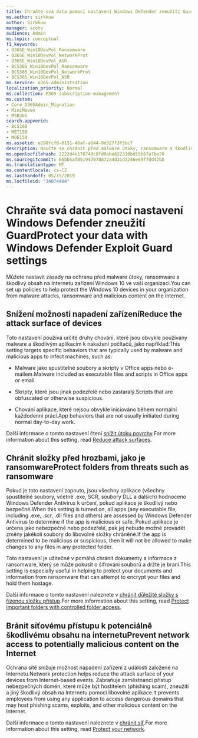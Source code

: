 ```yaml
---
title: Chraňte svá data pomocí nastavení Windows Defender zneužití Guard
ms.author: sirkkuw
author: Sirkkuw
manager: scotv
audience: Admin
ms.topic: conceptual
f1_keywords:
- O365E_Win10DevPol_Ransomware
- O365E_Win10DevPol_NetworkProt
- O365E_Win10DevPol_ASR
- BCS365_Win10DevPol_Ransomware
- BCS365_Win10DevPol_NetworkProt
- BCS365_Win10DevPol_ASR
ms.service: o365-administration
localization_priority: Normal
ms.collection: M365-subscription-management
ms.custom:
- Core_O365Admin_Migration
- MiniMaven
- MSB365
search.appverid:
- BCS160
- MET150
- MOE150
ms.assetid: e298fcf8-0151-46af-a644-9d327f3f5bc7
description: Naučte se chránit před malware útoky, ransomware a škodlivý obsah na Internetu zařízení Windows 10 ve vaší organizaci.
ms.openlocfilehash: 2222d4e178749c8fd9aba822310bd15b67a7be20
ms.sourcegitcommit: 66bb5af851947078872a4d31d3246e69f7dd42bb
ms.translationtype: MT
ms.contentlocale: cs-CZ
ms.lasthandoff: 05/15/2019
ms.locfileid: "34074484"
---
```

# <a name="protect-your-data-with-windows-defender-exploit-guard-settings"></a><span data-ttu-id="59ca8-103">Chraňte svá data pomocí nastavení Windows Defender zneužití Guard</span><span class="sxs-lookup"><span data-stu-id="59ca8-103">Protect your data with Windows Defender Exploit Guard settings</span></span>

<span data-ttu-id="59ca8-104">Můžete nastavit zásady na ochranu před malware útoky, ransomware a škodlivý obsah na Internetu zařízení Windows 10 ve vaší organizaci.</span><span class="sxs-lookup"><span data-stu-id="59ca8-104">You can set up policies to help protect the Windows 10 devices in your organization from malware attacks, ransomware and malicious content on the internet.</span></span>
  
## <a name="reduce-the-attack-surface-of-devices"></a><span data-ttu-id="59ca8-105">Snížení možnosti napadení zařízení</span><span class="sxs-lookup"><span data-stu-id="59ca8-105">Reduce the attack surface of devices</span></span>

<span data-ttu-id="59ca8-106">Toto nastavení používá určité druhy chování, které jsou obvykle používány malware a škodlivým aplikacím k nakažení počítačů, jako například:</span><span class="sxs-lookup"><span data-stu-id="59ca8-106">This setting targets specific behaviors that are typically used by malware and malicious apps to infect machines, such as:</span></span>
  
- <span data-ttu-id="59ca8-107">Malware jako spustitelné soubory a skripty v Office apps nebo e-mailem.</span><span class="sxs-lookup"><span data-stu-id="59ca8-107">Malware included as executable files and scripts in Office apps or email.</span></span>
    
- <span data-ttu-id="59ca8-108">Skripty, které jsou jinak podezřelé nebo zastaralý.</span><span class="sxs-lookup"><span data-stu-id="59ca8-108">Scripts that are obfuscated or otherwise suspicious.</span></span>
    
- <span data-ttu-id="59ca8-109">Chování aplikace, které nejsou obvykle iniciováno během normální každodenní práci.</span><span class="sxs-lookup"><span data-stu-id="59ca8-109">App behaviors that are not usually initiated during normal day-to-day work.</span></span>
    
<span data-ttu-id="59ca8-110">Další informace o tomto nastavení čtení [snížit útoku povrchy](https://go.microsoft.com/fwlink/?linkid=870417).</span><span class="sxs-lookup"><span data-stu-id="59ca8-110">For more information about this setting, read [Reduce attack surfaces](https://go.microsoft.com/fwlink/?linkid=870417).</span></span>
  
## <a name="protect-folders-from-threats-such-as-ransomware"></a><span data-ttu-id="59ca8-111">Chránit složky před hrozbami, jako je ransomware</span><span class="sxs-lookup"><span data-stu-id="59ca8-111">Protect folders from threats such as ransomware</span></span>

<span data-ttu-id="59ca8-112">Pokud je toto nastavení zapnuto, jsou všechny aplikace (všechny spustitelné soubory, včetně .exe, SCR, soubory DLL a dalších) hodnoceno Windows Defender Antivirus k určení, pokud aplikace je škodlivý nebo bezpečné.</span><span class="sxs-lookup"><span data-stu-id="59ca8-112">When this setting is turned on, all apps (any executable file, including .exe, .scr, .dll files and others) are assessed by Windows Defender Antivirus to determine if the app is malicious or safe.</span></span> <span data-ttu-id="59ca8-113">Pokud aplikace je určena jako nebezpečné nebo podezřelé, pak jej nebude možné provádět změny jakékoli soubory do libovolné složky chráněné.</span><span class="sxs-lookup"><span data-stu-id="59ca8-113">If the app is determined to be malicious or suspicious, then it will not be allowed to make changes to any files in any protected folder.</span></span>
  
<span data-ttu-id="59ca8-114">Toto nastavení je užitečné v pomáhá chránit dokumenty a informace z ransomware, který se může pokusit o šifrování souborů a držte je braní.</span><span class="sxs-lookup"><span data-stu-id="59ca8-114">This setting is especially useful in helping to protect your documents and information from ransomware that can attempt to encrypt your files and hold them hostage.</span></span>
  
<span data-ttu-id="59ca8-115">Další informace o tomto nastavení naleznete v [chránit důležité složky s řízenou složku přístup](https://go.microsoft.com/fwlink/?linkid=870418).</span><span class="sxs-lookup"><span data-stu-id="59ca8-115">For more information about this setting, read [Protect important folders with controlled folder access](https://go.microsoft.com/fwlink/?linkid=870418).</span></span>
  
## <a name="prevent-network-access-to-potentially-malicious-content-on-the-internet"></a><span data-ttu-id="59ca8-116">Bránit síťovému přístupu k potenciálně škodlivému obsahu na internetu</span><span class="sxs-lookup"><span data-stu-id="59ca8-116">Prevent network access to potentially malicious content on the Internet</span></span>

<span data-ttu-id="59ca8-117">Ochrana sítě snižuje možnost napadení zařízení z události založené na Internetu.</span><span class="sxs-lookup"><span data-stu-id="59ca8-117">Network protection helps reduce the attack surface of your devices from Internet-based events.</span></span> <span data-ttu-id="59ca8-118">Zabraňuje zaměstnanci přístup nebezpečných domén, které může být hostitelem (phishing scam), zneužití a jiný škodlivý obsah na Internetu pomocí libovolné aplikace.</span><span class="sxs-lookup"><span data-stu-id="59ca8-118">It prevents employees from using any application to access dangerous domains that may host phishing scams, exploits, and other malicious content on the Internet.</span></span>
  
<span data-ttu-id="59ca8-119">Další informace o tomto nastavení naleznete v [chránit síť](https://go.microsoft.com/fwlink/?linkid=870419).</span><span class="sxs-lookup"><span data-stu-id="59ca8-119">For more information about this setting, read [Protect your network](https://go.microsoft.com/fwlink/?linkid=870419).</span></span>
  

